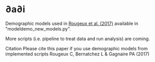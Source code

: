 # ∂a∂i
Demographic models used in [Rougeux et al. (2017)](https://academic.oup.com/gbe/article-lookup/doi/10.1093/gbe/evx150)  available in "modeldemo_new_models.py".

More scripts (i.e. pipeline to treat data and run analysis) are coming.

Citation
Please cite this paper if you use demographic models from implemented scripts
Rougeux C, Bernatchez L & Gagnaire PA (2017)
